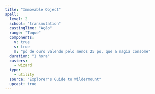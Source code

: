 ```yaml
---
title: "Immovable Object"
spell:
  level: 2
  school: "transmutation"
  castingTime: "Ação"
  range: "Toque"
  components:
    v: true
    s: true
    m: "pó de ouro valendo pelo menos 25 po, que a magia consome"
  duration: "1 hora"
  casters:
    - wizard
  type:
    - utility
  source: "Explorer's Guide to Wildermount"
  upcast: true
---
```

